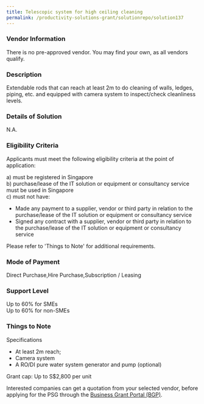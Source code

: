 ```yaml
---
title: Telescopic system for high ceiling cleaning
permalink: /productivity-solutions-grant/solutionrepo/solution137
---
```


### Vendor Information
There is no pre-approved vendor. You may find your own, as all vendors qualify.

### Description

Extendable rods that can reach at least 2m to do cleaning of walls, ledges, piping, etc. and equipped with camera system to inspect/check cleanliness levels.

### Details of Solution

N.A.

### Eligibility Criteria

Applicants must meet the following eligibility criteria at the point of application:

a) must be registered in Singapore <br>
b) purchase/lease of the IT solution or equipment or consultancy service must be used in Singapore <br>
c) must not have:
- Made any payment to a supplier, vendor or third party in relation to the purchase/lease of the IT solution or equipment or consultancy service
- Signed any contract with a supplier, vendor or third party in relation to the purchase/lease of the IT solution or equipment or consultancy service

Please refer to 'Things to Note' for additional requirements.

### Mode of Payment
Direct Purchase,Hire Purchase,Subscription / Leasing

### Support Level
Up to 60% for SMEs <br>
Up to 60% for non-SMEs

### Things to Note
Specifications
- At least 2m reach; 
- Camera system
- A RO/DI pure water system generator and pump (optional)

Grant cap: Up to S$2,800 per unit

Interested companies can get a quotation from your selected vendor, before applying for the PSG through the <a target='_blank' href='https://www.businessgrants.gov.sg/'>Business Grant Portal (BGP)</a>.
